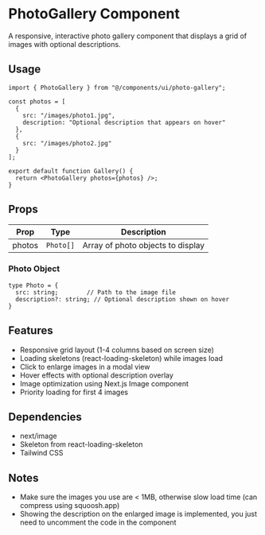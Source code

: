 # PhotoGallery Component

A responsive, interactive photo gallery component that displays a grid of images with optional descriptions.

## Usage

```tsx
import { PhotoGallery } from "@/components/ui/photo-gallery";

const photos = [
  { 
    src: "/images/photo1.jpg",
    description: "Optional description that appears on hover"
  },
  { 
    src: "/images/photo2.jpg"
  }
];

export default function Gallery() {
  return <PhotoGallery photos={photos} />;
}
```

## Props

| Prop | Type | Description |
|------|------|-------------|
| photos | `Photo[]` | Array of photo objects to display |

### Photo Object

```tsx
type Photo = {
  src: string;        // Path to the image file
  description?: string; // Optional description shown on hover
}
```

## Features

- Responsive grid layout (1-4 columns based on screen size)
- Loading skeletons (react-loading-skeleton) while images load
- Click to enlarge images in a modal view
- Hover effects with optional description overlay
- Image optimization using Next.js Image component
- Priority loading for first 4 images

## Dependencies

- next/image
- Skeleton from react-loading-skeleton
- Tailwind CSS

## Notes

- Make sure the images you use are < 1MB, otherwise slow load time (can compress using squoosh.app)
- Showing the description on the enlarged image is implemented, you just need to uncomment the code in the component